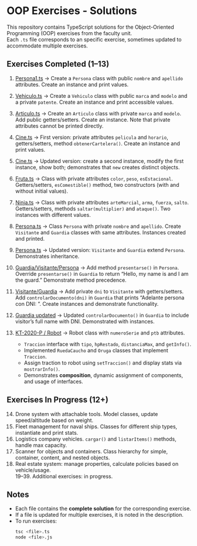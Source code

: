 # OOP Exercises - Solutions

This repository contains TypeScript solutions for the Object-Oriented Programming (OOP) exercises from the faculty unit.  
Each `.ts` file corresponds to an specific exercise, sometimes updated to accommodate multiple exercises.

## Exercises Completed (1–13)

1. [Persona1.ts](./exercises/01-Persona1/Persona1.ts) → Create a `Persona` class with public `nombre` and `apellido` attributes. Create an instance and print values.  
2. [Vehiculo.ts](./exercises/02-Vehiculo/Vehiculo.ts) → Create a `Vehiculo` class with public `marca` and `modelo` and a private `patente`. Create an instance and print accessible values.  
3. [Articulo.ts](./exercises/03-Articulo/Articulo.ts) → Create an `Articulo` class with private `marca` and `modelo`. Add public getters/setters. Create an instance. Note that private attributes cannot be printed directly.  
4. [Cine.ts](./exercises/04-Cine/Cine.ts) → First version: private attributes `pelicula` and `horario`, getters/setters, method `obtenerCartelera()`. Create an instance and print values.  
5. [Cine.ts](./exercises/04-Cine/Cine.ts)  → Updated version: create a second instance, modify the first instance, show both; demonstrates that `new` creates distinct objects.  
6. [Fruta.ts](./exercises/06-Fruta/Fruta.ts) → Class with private attributes `color`, `peso`, `esEstacional`. Getters/setters, `esComestible()` method, two constructors (with and without initial values).  
7. [Ninja.ts](./exercises/07-Ninja/Ninja.ts) → Class with private attributes `arteMarcial`, `arma`, `fuerza`, `salto`. Getters/setters, methods `saltar(multiplier)` and `ataque()`. Two instances with different values.  
8. [Persona.ts](./exercises/08-Persona/Persona.ts) → Class `Persona` with private `nombre` and `apellido`. Create `Visitante` and `Guardia` classes with same attributes. Instances created and printed.  
9. [Persona.ts](./exercises/09-Persona/Persona.ts) → Updated version: `Visitante` and `Guardia` extend `Persona`. Demonstrates inheritance.  
10. [Guardia/Visitante/Persona](./exercises/10-Guardia/Guardia.ts) → Add method `presentarse()` in `Persona`. Override `presentarse()` in `Guardia` to return “Hello, my name is <name> and I am the guard.” Demonstrate method precedence.  
11. [Visitante/Guardia](./exercises/11-Visitante/Visitante.ts) → Add private `dni` to `Visitante` with getters/setters. Add `controlarDocumento(dni)` in `Guardia` that prints “Adelante persona con DNI: <dni>”. Create instances and demonstrate functionality.
12. [Guardia updated](./exercises/12-Guardia/Guardia.ts) → Updated `controlarDocumento()` in `Guardia` to include visitor’s full name with DNI. Demonstrated with instances.
13. [KT-2020-P / Robot](./exercises/13-Robot/KT-2020-P.ts) → Robot class with `numeroSerie` and `ptb` attributes.

    * `Traccion` interface with `tipo`, `hpRestado`, `distanciaMax`, and `getInfo()`.
    * Implemented `RuedaCaucho` and `Oruga` classes that implement `Traccion`.
    * Assign traction to robot using `setTraccion()` and display stats via `mostrarInfo()`.
    * Demonstrates **composition**, dynamic assignment of components, and usage of interfaces.

## Exercises In Progress (12+)
 
14. Drone system with attachable tools. Model classes, update speed/altitude based on weight.  
15. Fleet management for naval ships. Classes for different ship types, instantiate and print stats.  
16. Logistics company vehicles. `cargar()` and `listarItems()` methods, handle max capacity.  
17. Scanner for objects and containers. Class hierarchy for simple, container, content, and nested objects.  
18. Real estate system: manage properties, calculate policies based on vehicle/usage.  
19–39. Additional exercises: in progress.

## Notes

- Each file contains the **complete solution** for the corresponding exercise.  
- If a file is updated for multiple exercises, it is noted in the description.  
- To run exercises:  
  ```bash
  tsc <file>.ts
  node <file>.js
